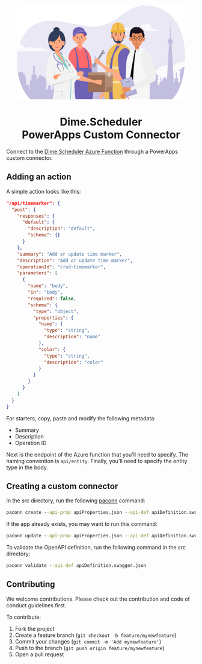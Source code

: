 <p align="center">
    <img src="assets/connector.svg?raw=true" height=250>
</p>

</p>
<h1 align="center">Dime.Scheduler <br /> PowerApps Custom Connector</h1>

Connect to the [Dime.Scheduler Azure Function](https://github.com/dime-scheduler/azurefunctions) through a PowerApps custom connector.

## Adding an action

A simple action looks like this:

```json
"/api/timemarker": {
  "post": {
    "responses": {
      "default": {
        "description": "default",
        "schema": {}
      }
    },
    "summary": "Add or update time marker",
    "description": "Add or update time marker",
    "operationId": "crud-timemarker",
    "parameters": [
      {
        "name": "body",
        "in": "body",
        "required": false,
        "schema": {
          "type": "object",
          "properties": {
            "name": {
              "type": "string",
              "description": "name"
            },
            "color": {
              "type": "string",
              "description": "color"
            }
          }
        }
      }
    ]
  }
}
```

For starters, copy, paste and modify the following metadata:
- Summary
- Description
- Operation ID

Next is the endpoint of the Azure function that you'll need to specify. The naming convention is `api/entity`.
Finally, you'll need to specify the entity type in the body.

## Creating a custom connector

In the src directory, run the following [paconn](https://docs.microsoft.com/en-us/connectors/custom-connectors/paconn-cli) command:

```cmd
paconn create --api-prop apiProperties.json --api-def apiDefinition.swagger.json --icon icon.png
```

If the app already exists, you may want to run this command:

```cmd
paconn update --api-prop apiProperties.json --api-def apiDefinition.swagger.json
```

To validate the OpenAPI definition, run the following command in the src directory:

```cmd
paconn validate --api-def apiDefinition.swagger.json
```

## Contributing

We welcome contributions. Please check out the contribution and code of conduct guidelines first.

To contribute:

1. Fork the project
2. Create a feature branch (`git checkout -b feature/mynewfeature`)
3. Commit your changes (`git commit -m 'Add mynewfeature'`)
4. Push to the branch (`git push origin feature/mynewfeature`)
5. Open a pull request

